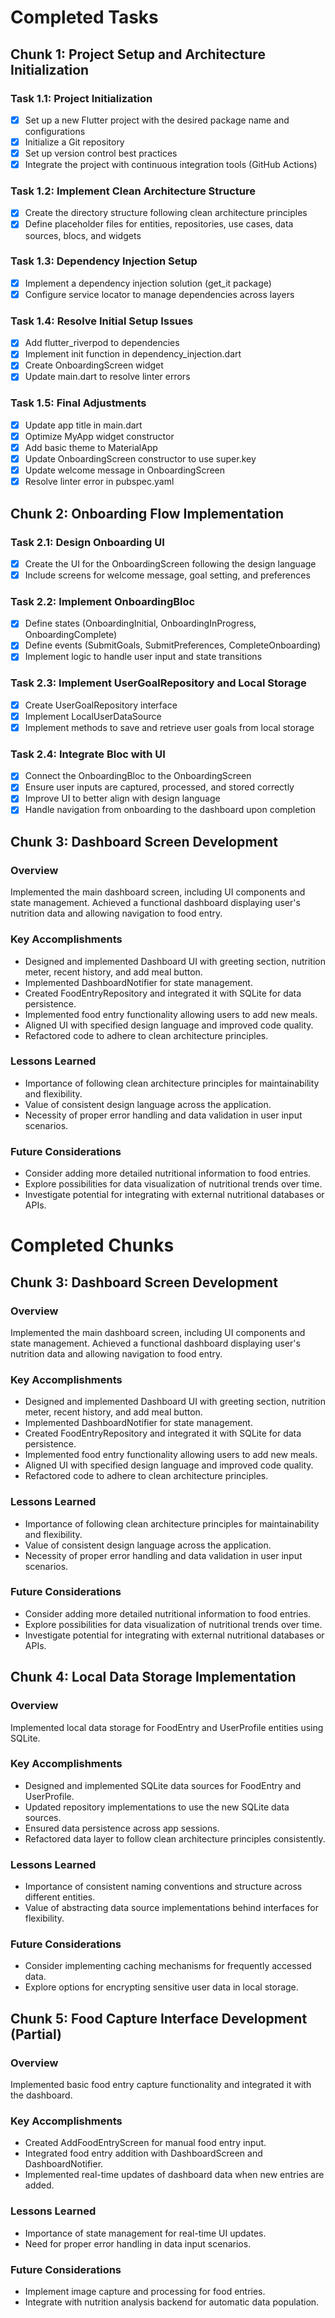 # Completed Tasks

## Chunk 1: Project Setup and Architecture Initialization

### Task 1.1: Project Initialization
- [x] Set up a new Flutter project with the desired package name and configurations
- [x] Initialize a Git repository
- [x] Set up version control best practices
- [x] Integrate the project with continuous integration tools (GitHub Actions)

### Task 1.2: Implement Clean Architecture Structure
- [x] Create the directory structure following clean architecture principles
- [x] Define placeholder files for entities, repositories, use cases, data sources, blocs, and widgets

### Task 1.3: Dependency Injection Setup
- [x] Implement a dependency injection solution (get_it package)
- [x] Configure service locator to manage dependencies across layers

### Task 1.4: Resolve Initial Setup Issues
- [x] Add flutter_riverpod to dependencies
- [x] Implement init function in dependency_injection.dart
- [x] Create OnboardingScreen widget
- [x] Update main.dart to resolve linter errors

### Task 1.5: Final Adjustments
- [x] Update app title in main.dart
- [x] Optimize MyApp widget constructor
- [x] Add basic theme to MaterialApp
- [x] Update OnboardingScreen constructor to use super.key
- [x] Update welcome message in OnboardingScreen
- [x] Resolve linter error in pubspec.yaml

## Chunk 2: Onboarding Flow Implementation

### Task 2.1: Design Onboarding UI
- [x] Create the UI for the OnboardingScreen following the design language
- [x] Include screens for welcome message, goal setting, and preferences

### Task 2.2: Implement OnboardingBloc
- [x] Define states (OnboardingInitial, OnboardingInProgress, OnboardingComplete)
- [x] Define events (SubmitGoals, SubmitPreferences, CompleteOnboarding)
- [x] Implement logic to handle user input and state transitions

### Task 2.3: Implement UserGoalRepository and Local Storage
- [x] Create UserGoalRepository interface
- [x] Implement LocalUserDataSource
- [x] Implement methods to save and retrieve user goals from local storage

### Task 2.4: Integrate Bloc with UI
- [x] Connect the OnboardingBloc to the OnboardingScreen
- [x] Ensure user inputs are captured, processed, and stored correctly
- [x] Improve UI to better align with design language
- [x] Handle navigation from onboarding to the dashboard upon completion

## Chunk 3: Dashboard Screen Development

### Overview
Implemented the main dashboard screen, including UI components and state management. Achieved a functional dashboard displaying user's nutrition data and allowing navigation to food entry.

### Key Accomplishments
- Designed and implemented Dashboard UI with greeting section, nutrition meter, recent history, and add meal button.
- Implemented DashboardNotifier for state management.
- Created FoodEntryRepository and integrated it with SQLite for data persistence.
- Implemented food entry functionality allowing users to add new meals.
- Aligned UI with specified design language and improved code quality.
- Refactored code to adhere to clean architecture principles.

### Lessons Learned
- Importance of following clean architecture principles for maintainability and flexibility.
- Value of consistent design language across the application.
- Necessity of proper error handling and data validation in user input scenarios.

### Future Considerations
- Consider adding more detailed nutritional information to food entries.
- Explore possibilities for data visualization of nutritional trends over time.
- Investigate potential for integrating with external nutritional databases or APIs.

# Completed Chunks

## Chunk 3: Dashboard Screen Development

### Overview
Implemented the main dashboard screen, including UI components and state management. Achieved a functional dashboard displaying user's nutrition data and allowing navigation to food entry.

### Key Accomplishments
- Designed and implemented Dashboard UI with greeting section, nutrition meter, recent history, and add meal button.
- Implemented DashboardNotifier for state management.
- Created FoodEntryRepository and integrated it with SQLite for data persistence.
- Implemented food entry functionality allowing users to add new meals.
- Aligned UI with specified design language and improved code quality.
- Refactored code to adhere to clean architecture principles.

### Lessons Learned
- Importance of following clean architecture principles for maintainability and flexibility.
- Value of consistent design language across the application.
- Necessity of proper error handling and data validation in user input scenarios.

### Future Considerations
- Consider adding more detailed nutritional information to food entries.
- Explore possibilities for data visualization of nutritional trends over time.
- Investigate potential for integrating with external nutritional databases or APIs.

## Chunk 4: Local Data Storage Implementation

### Overview
Implemented local data storage for FoodEntry and UserProfile entities using SQLite.

### Key Accomplishments
- Designed and implemented SQLite data sources for FoodEntry and UserProfile.
- Updated repository implementations to use the new SQLite data sources.
- Ensured data persistence across app sessions.
- Refactored data layer to follow clean architecture principles consistently.

### Lessons Learned
- Importance of consistent naming conventions and structure across different entities.
- Value of abstracting data source implementations behind interfaces for flexibility.

### Future Considerations
- Consider implementing caching mechanisms for frequently accessed data.
- Explore options for encrypting sensitive user data in local storage.

## Chunk 5: Food Capture Interface Development (Partial)

### Overview
Implemented basic food entry capture functionality and integrated it with the dashboard.

### Key Accomplishments
- Created AddFoodEntryScreen for manual food entry input.
- Integrated food entry addition with DashboardScreen and DashboardNotifier.
- Implemented real-time updates of dashboard data when new entries are added.

### Lessons Learned
- Importance of state management for real-time UI updates.
- Need for proper error handling in data input scenarios.

### Future Considerations
- Implement image capture and processing for food entries.
- Integrate with nutrition analysis backend for automatic data population.